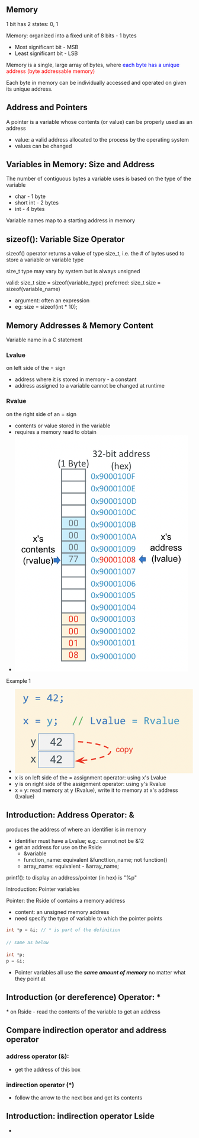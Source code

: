 ## Memory

1 bit has 2 states: 0, 1

Memory: organized into a fixed unit of 8 bits - 1 bytes
  - Most significant bit - MSB
  - Least significant bit - LSB

Memory is a single, large array of bytes, where <span style = "color:blue">each byte has a unique</span> <span style = "color:red">address (byte addressable memory)</span>

Each byte in memory can be individually accessed and operated on given its unique address.

## Address and Pointers

A pointer is a variable whose contents (or value) can be properly used as an address
  - value: a valid address allocated to the process by the operating system
  - values can be changed

## Variables in Memory: Size and Address

The number of contiguous bytes a variable uses is based on the type of the variable
  - char - 1 byte
  - short int - 2 bytes
  - int - 4 bytes

Variable names map to a starting address in memory

## sizeof(): Variable Size Operator

sizeof() operator returns a value of type size_t, i.e. the # of bytes used to store a variable or variable type

size_t type may vary by system but is always unsigned

valid: size_t size = sizeof(variable_type)
preferred: size_t size = sizeof(variable_name)
  - argument: often an expression
  - eg: size = sizeof(int * 10);

## Memory Addresses & Memory Content

Variable name in a C statement

### Lvalue
on left side of the = sign
- address where it is stored in memory - a constant
- address assigned to a variable cannot be changed at runtime

### Rvalue
on the right side of an = sign
- contents or value stored in the variable 
- requires a memory read to obtain
- ![LRvalue](/images/C2-0.png)

Example 1
- ![LRvalue1](/images/C2-1.png)
- x is on left side of the = assignment operator: using x's Lvalue
- y is on right side of the assignment operator: using y's Rvalue
- x = y: read memory at y (Rvalue), write it to memory at x's address (Lvalue)

## Introduction: Address Operator: &

produces the address of where an identifier is in memory
- identifier must have a Lvalue; e.g.: cannot not be &12
- get an address for use on the Rside
  - &variable
  - function_name: equivalent &functtion_name; not function()
  - array_name: equivalent - &array_name;

printf(): to display an address/pointer (in hex) is "%p"

Introduction: Pointer variables

Pointer: the Rside of contains a memory address
- content: an unsigned memory address
- need specify the type of variable to which the pointer points

```c
int *p = &i; // * is part of the definition

// same as below

int *p;
p = &i;
```

- Pointer variables all use the ***same amount of memory*** no matter what they point at

## Introduction (or dereference) Operator: *

\* on Rside - read the contents of the variable to get an address

## Compare indirection operator and address operator

### address operator (&): 

- get the address of this box

### indirection operator (*)

- follow the arrow to the next box and get its contents

## Introduction: indirection operator Lside

- 








